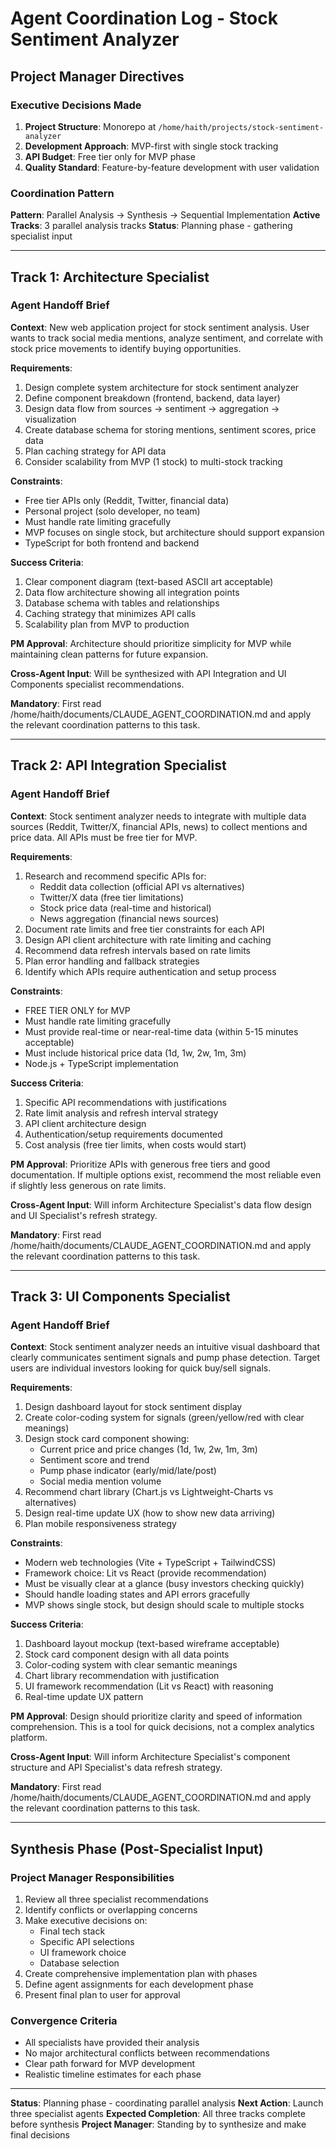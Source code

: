# Agent Coordination Log - Stock Sentiment Analyzer

## Project Manager Directives

### Executive Decisions Made
1. **Project Structure**: Monorepo at `/home/haith/projects/stock-sentiment-analyzer`
2. **Development Approach**: MVP-first with single stock tracking
3. **API Budget**: Free tier only for MVP phase
4. **Quality Standard**: Feature-by-feature development with user validation

### Coordination Pattern
**Pattern**: Parallel Analysis → Synthesis → Sequential Implementation
**Active Tracks**: 3 parallel analysis tracks
**Status**: Planning phase - gathering specialist input

---

## Track 1: Architecture Specialist

### Agent Handoff Brief
**Context**: New web application project for stock sentiment analysis. User wants to track social media mentions, analyze sentiment, and correlate with stock price movements to identify buying opportunities.

**Requirements**:
1. Design complete system architecture for stock sentiment analyzer
2. Define component breakdown (frontend, backend, data layer)
3. Design data flow from sources → sentiment → aggregation → visualization
4. Create database schema for storing mentions, sentiment scores, price data
5. Plan caching strategy for API data
6. Consider scalability from MVP (1 stock) to multi-stock tracking

**Constraints**:
- Free tier APIs only (Reddit, Twitter, financial data)
- Personal project (solo developer, no team)
- Must handle rate limiting gracefully
- MVP focuses on single stock, but architecture should support expansion
- TypeScript for both frontend and backend

**Success Criteria**:
1. Clear component diagram (text-based ASCII art acceptable)
2. Data flow architecture showing all integration points
3. Database schema with tables and relationships
4. Caching strategy that minimizes API calls
5. Scalability plan from MVP to production

**PM Approval**: Architecture should prioritize simplicity for MVP while maintaining clean patterns for future expansion.

**Cross-Agent Input**: Will be synthesized with API Integration and UI Components specialist recommendations.

**Mandatory**: First read /home/haith/documents/CLAUDE_AGENT_COORDINATION.md and apply the relevant coordination patterns to this task.

---

## Track 2: API Integration Specialist

### Agent Handoff Brief
**Context**: Stock sentiment analyzer needs to integrate with multiple data sources (Reddit, Twitter/X, financial APIs, news) to collect mentions and price data. All APIs must be free tier for MVP.

**Requirements**:
1. Research and recommend specific APIs for:
   - Reddit data collection (official API vs alternatives)
   - Twitter/X data (free tier limitations)
   - Stock price data (real-time and historical)
   - News aggregation (financial news sources)
2. Document rate limits and free tier constraints for each API
3. Design API client architecture with rate limiting and caching
4. Recommend data refresh intervals based on rate limits
5. Plan error handling and fallback strategies
6. Identify which APIs require authentication and setup process

**Constraints**:
- FREE TIER ONLY for MVP
- Must handle rate limiting gracefully
- Must provide real-time or near-real-time data (within 5-15 minutes acceptable)
- Must include historical price data (1d, 1w, 2w, 1m, 3m)
- Node.js + TypeScript implementation

**Success Criteria**:
1. Specific API recommendations with justifications
2. Rate limit analysis and refresh interval strategy
3. API client architecture design
4. Authentication/setup requirements documented
5. Cost analysis (free tier limits, when costs would start)

**PM Approval**: Prioritize APIs with generous free tiers and good documentation. If multiple options exist, recommend the most reliable even if slightly less generous on rate limits.

**Cross-Agent Input**: Will inform Architecture Specialist's data flow design and UI Specialist's refresh strategy.

**Mandatory**: First read /home/haith/documents/CLAUDE_AGENT_COORDINATION.md and apply the relevant coordination patterns to this task.

---

## Track 3: UI Components Specialist

### Agent Handoff Brief
**Context**: Stock sentiment analyzer needs an intuitive visual dashboard that clearly communicates sentiment signals and pump phase detection. Target users are individual investors looking for quick buy/sell signals.

**Requirements**:
1. Design dashboard layout for stock sentiment display
2. Create color-coding system for signals (green/yellow/red with clear meanings)
3. Design stock card component showing:
   - Current price and price changes (1d, 1w, 2w, 1m, 3m)
   - Sentiment score and trend
   - Pump phase indicator (early/mid/late/post)
   - Social media mention volume
4. Recommend chart library (Chart.js vs Lightweight-Charts vs alternatives)
5. Design real-time update UX (how to show new data arriving)
6. Plan mobile responsiveness strategy

**Constraints**:
- Modern web technologies (Vite + TypeScript + TailwindCSS)
- Framework choice: Lit vs React (provide recommendation)
- Must be visually clear at a glance (busy investors checking quickly)
- Should handle loading states and API errors gracefully
- MVP shows single stock, but design should scale to multiple stocks

**Success Criteria**:
1. Dashboard layout mockup (text-based wireframe acceptable)
2. Stock card component design with all data points
3. Color-coding system with clear semantic meanings
4. Chart library recommendation with justification
5. UI framework recommendation (Lit vs React) with reasoning
6. Real-time update UX pattern

**PM Approval**: Design should prioritize clarity and speed of information comprehension. This is a tool for quick decisions, not a complex analytics platform.

**Cross-Agent Input**: Will inform Architecture Specialist's component structure and API Specialist's data refresh strategy.

**Mandatory**: First read /home/haith/documents/CLAUDE_AGENT_COORDINATION.md and apply the relevant coordination patterns to this task.

---

## Synthesis Phase (Post-Specialist Input)

### Project Manager Responsibilities
1. Review all three specialist recommendations
2. Identify conflicts or overlapping concerns
3. Make executive decisions on:
   - Final tech stack
   - Specific API selections
   - UI framework choice
   - Database selection
4. Create comprehensive implementation plan with phases
5. Define agent assignments for each development phase
6. Present final plan to user for approval

### Convergence Criteria
- All specialists have provided their analysis
- No major architectural conflicts between recommendations
- Clear path forward for MVP development
- Realistic timeline estimates for each phase

---

**Status**: Planning phase - coordinating parallel analysis
**Next Action**: Launch three specialist agents
**Expected Completion**: All three tracks complete before synthesis
**Project Manager**: Standing by to synthesize and make final decisions
